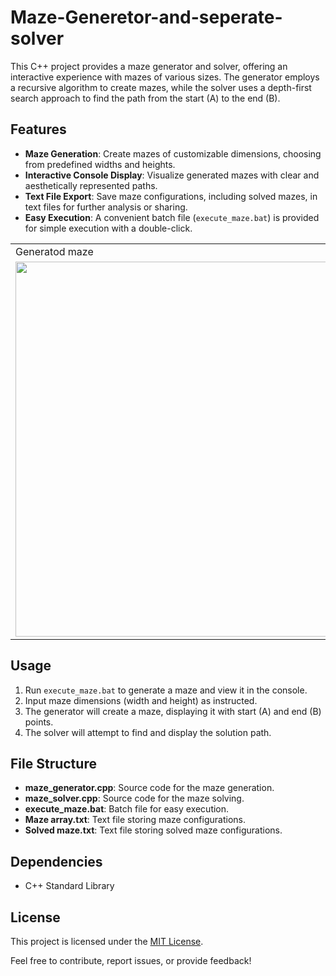 # Maze-Generetor-and-seperate-solver

This C++ project provides a maze generator and solver, offering an interactive experience with mazes of various sizes. The generator employs a recursive algorithm to create mazes, while the solver uses a depth-first search approach to find the path from the start (A) to the end (B).

## Features

- **Maze Generation**: Create mazes of customizable dimensions, choosing from predefined widths and heights.
- **Interactive Console Display**: Visualize generated mazes with clear and aesthetically represented paths.
- **Text File Export**: Save maze configurations, including solved mazes, in text files for further analysis or sharing.
- **Easy Execution**: A convenient batch file (`execute_maze.bat`) is provided for simple execution with a double-click.

<table>
  <tr>
    <td>Generatod maze</td>
   <td>Storing generatod maze in a txt file for solver to refer</td>
   <td>Solved maze using solver</td>
  </tr>
  <tr>
    <td><img src="https://user-images.githubusercontent.com/95247831/200484780-d9e64b44-65d9-417f-8b99-f7b8a298b7ba.png" width=600></td>
     <td><img src="https://user-images.githubusercontent.com/95247831/200484788-b50c0f8b-7a19-49f6-9a11-aee4bbf7d82c.png" width=600></td>
    <td><img src="https://usehttps://user-images.githubusercontent.com/95247831/200484785-193b5cd5-8ebf-4148-9fa9-36133bdbdd4f.png" width=600></td>
  </tr>
 </table>

## Usage

1. Run `execute_maze.bat` to generate a maze and view it in the console.
2. Input maze dimensions (width and height) as instructed.
3. The generator will create a maze, displaying it with start (A) and end (B) points.
4. The solver will attempt to find and display the solution path.

## File Structure

- **maze_generator.cpp**: Source code for the maze generation.
- **maze_solver.cpp**: Source code for the maze solving.
- **execute_maze.bat**: Batch file for easy execution.
- **Maze array.txt**: Text file storing maze configurations.
- **Solved maze.txt**: Text file storing solved maze configurations.

## Dependencies

- C++ Standard Library

## License

This project is licensed under the [MIT License](LICENSE).

Feel free to contribute, report issues, or provide feedback!

